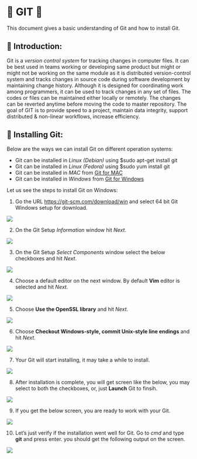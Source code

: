 # &#x1F539; GIT &#x1F539;

This document gives a basic understanding of Git and how to install Git.

## &#x1F539; Introduction:

Git is a *version control system* for tracking changes in computer files. It can be best used in teams working or developing same product but might or might not be working on the same module as it is distributed version-control system and tracks changes in source code during software development by maintaining change history. Although it is designed for coordinating work among programmers, it can be used to track changes in any set of files. The codes or files can be maintained either locally or remotely. The changes can be reverted anytime before moving the code to master repository.
The goal of GIT is to provide speed to a project, maintain data integrity, support distributed & non-linear workflows, increase efficiency.

## &#x1F539; Installing Git:

Below are the ways we can install Git on different operation systems:

   - Git can be installed in *Linux (Debian)* using $sudo apt-get install git
   - Git can be installed in *Linux (Fedora)* using $sudo yum install git
   - Git can be installed in *MAC* from [Git for MAC](https://git-scm.com/download/mac)
   - Git can be installed in *Windows* from [Git for Windows](https://git-scm.com/download/win)
   
Let us see the steps to install Git on Windows:

1. Go the URL https://git-scm.com/download/win and select 64 bit Git Windows setup for download.

![](Images/gitDownload_1.png)

2. On the Git Setup *Information* window hit *Next*.

![](Images/gitDownload_2.jpg)

3. On the Git Setup *Select Components* window select the below checkboxes and hit *Next*.

![](Images/gitDownload_3.jpg)

4. Choose a default editor on the next window. By default **Vim** editor is selected and hit *Next*.

![](Images/gitDownload_4.jpg)

5. Choose **Use the OpenSSL library** and hit *Next*.

![](Images/gitDownload_5.jpg)

6. Choose **Checkout Windows-style, commit Unix-style line endings** and hit *Next*.

![](Images/gitDownload_6.jpg)

7. Your Git will start installing, it may take a while to install.

![](Images/gitDownload_7.jpg)

8. After installation is complete, you will get screen like the below, you may select to both the checkboxes, or, just **Launch** Git to finsih.

![](Images/gitDownload_8.jpg)

9. If you get the below screen, you are ready to work with your Git.

![](Images/gitDownload_9.png)

10. Let’s just verify if the installation went well for Git. Go to *cmd* and type **git** and press enter. you should get the following output on the screen.

![](https://github.com/varshaahuja/WSD-Mini-Project-1/blob/master/Images/gitDownload_10.png)
